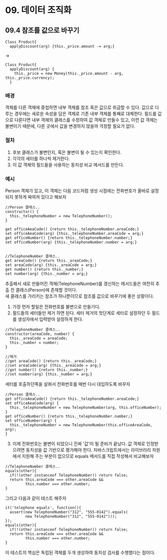 # 09. 데이터 조직화
## 09.4 참조를 값으로 바꾸기
```JS
Class Product{
  applyDiscount(arg) {this._price.amount -= arg;}
```
->
```JS
Class Product{
  applyDiscount(arg) {
    this._price = new Money(this._price.amount - arg, this._price.currency);
  }
```

### 배경
객체를 다른 객체에 중첩하면 내부 객체를 참조 혹은 값으로 취급할 수 있다.
값으로 다루는 경우에는 새로운 속성을 담은 객체로 기존 내부 객체를 통째로 대체한다.
필드를 값으로 다룬다면 내부 객체의 클래스를 수정하여 값 객체로 만들수 있고, 이런 값 객체는 불변이기 때문에, 다른 곳에서 값을 변경하지 않을까 걱정할 필요가 없다.

### 절차
1. 후보 클래스가 불변인지, 혹은 불변이 될 수 있는지 확인한다.
2. 각각의 세터를 하나씩 제거한다.
3. 이 값 객체의 필드들을 사용하는 동치성 비교 메서드를 만든다.

### 예시
Person 객체가 있고, 이 객체는 다음 코드처럼 생성 시점에는 전화번호가 올바로 설정되지 못하게 짜여져 있다고 해보자
```JS
//Person 클래스..
constructor() {
  this._telephoneNumber = new TelephoneNumber();
}

get officeAeaCode() {return this._telephoneNumber.areaCode;}
set officeAeaCode(arg) {this._telephoneNumber.areaCode = arg;}
get officeNumber() {return this._telephoneNumber.number;}
set officeNumber(arg) {this._telephoneNumber.number = arg;}


//TelephoneNumber 클래스..
get areaCode() {return this._areaCode;}
set areaCode(arg) {this._areaCode = arg;}
get number() {return this._number;}
set number(arg) {this._number = arg;}
```
추출해서 새로 만들어진 객체(TelephoneNumber)를 갱신하는 메서드들은 여전히 추출 전 클래스(Person)에 존재할 것이다.  
새 클래스를 가리키는 참조가 하나뿐이므로 참조를 값으로 바꾸기에 좋은 상황이다.  
1. 가장 먼저 할일은 전화번호를 불변으로 만들기다.
2. 필드들의 세터들만 제거 하면 된다. 세터 제거의 첫단계로 세터로 설정하던 두 필드를 생성자에서 입력받아 설정하게 한다.

```JS
//TelephoneNumber 클래스..
constructor(areaCode, number) {
  this._areaCode = areaCode;
  this._number = number;
}

//제거
//get areaCode() {return this._areaCode;}       
//set areaCode(arg) {this._areaCode = arg;}
//get number() {return this._number;}
//set number(arg) {this._number = arg;}
```
세터를 호출하던쪽을 살펴서 전화번호를 매번 다시 대입하도록 바꾸자
```JS
//Person 클래스..
get officeAeaCode() {return this._telephoneNumber.areaCode;}
set officeAeaCode(arg) {
  this._telephoneNumber = new TelephoneNumber(arg, this.officeNumber);
}
get officeNumber() {return this._telephoneNumber.number;}
set officeNumber(arg) {
  this._telephoneNumber = new TelephoneNumber(this.officeAreaCode, arg);
}
```
3. 이제 전화번호는 불변이 되었으니 진짜 '값'이 될 준비가 끝났다. 값 객체로 인정받으려면 동치성을 값 기반으로 평가해야 한다. 자바스크립트에서는 라이브러리 차원에서 지원해 주는 부분이 없으므로 equals 메서드를 직접 작성해서 비교해보자
```JS
//TelephoneNumber 클래스..
equals(other){
  if(!(other instanceof TelephoneNumber)) return false;
  return this.areaCode === other.areaCode &&
         this.number === other.number;
}
```
그리고 다음과 같이 테스트 해주자
```JS
it('telephone equals', function(){
  assert(new TelephoneNumber("312", "555-0142").equals(
         new TelephoneNumber("312", "555-0142")));
});
equals(other){
  if(!(other instanceof TelephoneNumber)) return false;
  return this.areaCode === other.areaCode &&
         this.number === other.number;
}
```
이 테스트의 핵심은 독립된 객체를 두개 생성하여 동치성 검사를 수행했다는 점이다.

























